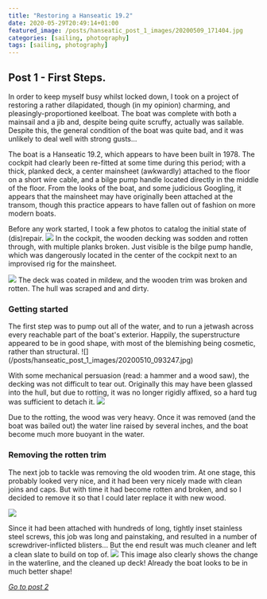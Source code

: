 ```yaml
---
title: "Restoring a Hanseatic 19.2"
date: 2020-05-29T20:49:14+01:00
featured_image: /posts/hanseatic_post_1_images/20200509_171404.jpg
categories: [sailing, photography]
tags: [sailing, photography]
---
```


<h2>Post 1 - First Steps.</h2>
In order to keep myself busy whilst locked down, I took on a project of restoring a rather dilapidated, though (in my opinion) charming, and pleasingly-proportioned keelboat. The boat was complete with both a mainsail and a jib and, despite being quite scruffy, actually was sailable.
Despite this, the general condition of the boat was quite bad, and it was unlikely to deal well
with strong gusts...

The boat is a Hanseatic 19.2, which appears to have been built in 1978. The cockpit had clearly been re-fitted
at some time during this period; with a thick, planked deck, a center mainsheet (awkwardly) attached to the floor on a short wire cable, and a bilge pump handle located directly in the middle of the floor. From the looks of the boat, and some judicious Googling, it appears that the mainsheet may have originally been attached at the transom, though this practice appears to have fallen out of fashion on more modern boats.

Before any work started, I took a few photos to catalog the initial state of (dis)repair.
![](/posts/hanseatic_post_1_images/20200509_171408.jpg)
In the cockpit, the wooden decking was sodden and rotten through, with multiple planks broken. Just visible is the bilge
pump handle, which was dangerously located in the center of the cockpit next to an improvised rig for the mainsheet.

![](/posts/hanseatic_post_1_images/20200509_171404.jpg)
The deck was coated in mildew, and the wooden trim was broken and rotten. The hull was scraped and and dirty.


<h3>Getting started</h3>
The first step was to pump out all of the water, and to run a jetwash across every reachable part of the boat's exterior. Happily, the superstructure appeared to be in good shape, with most of the blemishing being cosmetic, rather than structural.
![](/posts/hanseatic_post_1_images/20200510_093247.jpg)

With some mechanical persuasion (read: a hammer and a wood saw), the decking was not difficult to tear out. Originally this may have
been glassed into the hull, but due to rotting, it was no longer rigidly affixed, so a hard tug was sufficient to detach it.
![](/posts/hanseatic_post_1_images/20200510_110722.jpg)

Due to the rotting, the wood was very heavy. Once it was removed (and the boat was bailed out) the water line raised by several inches,
and the boat become much more buoyant in the water.

<h3>Removing the rotten trim</h3>
The next job to tackle was removing the old wooden trim. At one stage, this probably looked very nice, and it had been very nicely made with clean joins and caps. But with time it had become rotten and broken, and so I decided to remove it so that I could later replace it with new wood.

![](/posts/hanseatic_post_1_images/20200510_123818.jpg)

Since it had been attached with hundreds of long, tightly inset stainless steel screws, this job was long and painstaking, and resulted in a number of screwdriver-inflicted blisters... But the end result was much cleaner and left a clean slate to build on top of.
![](/posts/hanseatic_post_1_images/20200510_131442.jpg)
This image also clearly shows the change in the waterline, and the cleaned up deck! Already the boat looks to be in much better shape!

_[Go to post 2](/posts/hanseatic_post_2)_
